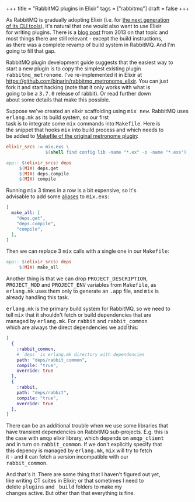 +++
title = "RabbitMQ plugins in Elixir"
tags = ["rabbitmq"]
draft = false
+++

As RabbitMQ is gradually adopting Elixir (i.e. for [the next generation  
of its CLI tools](https://github.com/rabbitmq/rabbitmq-cli)), it's natural that one would also want to use Elixir  
for writing plugins. There is a [blog post](https://www.rabbitmq.com/blog/2013/06/03/using-elixir-to-write-rabbitmq-plugins/) from 2013 on that topic and  
most things there are still relevant - except the build instructions,  
as there was a complete revamp of build system in RabbitMQ. And I'm  
going to fill that gap.  

<!--more-->

RabbitMQ plugin development guide suggests that the easiest way to  
start a new plugin is to copy the simplest existing plugin  
<kbd>rabbitmq_metronome</kbd>. I've re-implemented it in Elixir at  
<https://github.com/binarin/rabbitmq_metronome_elixir>. You can just  
fork it and start hacking (note that it only works with what is  
going to be a <kbd>3.7.0</kbd> release of rabbit). Or read further down  
about some details that make this possible.  

Suppose we've created an elixir scaffolding using <kbd>mix
  new</kbd>. RabbitMQ uses <kbd>erlang.mk</kbd> as its build system, so our first  
task is to integrate some <kbd>mix</kbd> commands into <kbd>Makefile</kbd>. Here is  
the snippet that hooks <kbd>mix</kbd> into build process and which needs to  
be added to [Makefile of the original metronome plugin](https://github.com/rabbitmq/rabbitmq-metronome/blob/master/Makefile):  

```makefile
elixir_srcs := mix.exs \
               $(shell find config lib -name "*.ex" -o -name "*.exs")

app:: $(elixir_srcs) deps
     $(MIX) deps.get
     $(MIX) deps.compile
     $(MIX) compile
```

Running <kbd>mix</kbd> 3 times in a row is a bit expensive, so it's  
advisable to add some [aliases](https://hexdocs.pm/mix/Mix.html#module-aliases) to <kbd>mix.exs</kbd>:  

```elixir
[
  make_all: [
    "deps.get",
    "deps.compile",
    "compile",
  ],
]
```

Then we can replace 3 <kbd>mix</kbd> calls with a single one in our <kbd>Makefile</kbd>:  

```makefile
app:: $(elixir_srcs) deps
     $(MIX) make_all
```

Another thing is that we can drop <kbd>PROJECT_DESCRIPTION</kbd>,  
<kbd>PROJECT_MOD</kbd> and <kbd>PROJECT_ENV</kbd> variables from <kbd>Makefile</kbd>, as  
<kbd>erlang.mk</kbd> uses them only to generate an <kbd>.app</kbd> file, and <kbd>mix</kbd> is  
already handling this task.  

<kbd>erlang.mk</kbd> is the primary build system for RabbitMQ, so we need to  
tell <kbd>mix</kbd> that it shouldn't fetch or build dependencies that are  
managed by <kbd>erlang.mk</kbd>. For <kbd>rabbit</kbd> and <kbd>rabbit_common</kbd>  
which are always the direct dependencies we add this:  

```elixir
[
  {
    :rabbit_common,
    # `deps` is erlang.mk directory with dependencies
    path: "deps/rabbit_common",
    compile: "true",
    override: true
  },
  {
    :rabbit,
    path: "deps/rabbit",
    compile: "true",
    override: true
  },
]
```

There can be an additional trouble when we use some libraries that  
have transient dependencies on RabbitMQ sub-projects. E.g. this is  
the case with <kbd>amqp</kbd> elixir library, which depends on <kbd>amqp_client</kbd>  
and in turn on <kbd>rabbit_common</kbd>. If we don't explicitly specify that  
this depency is managed by <kbd>erlang.mk</kbd>, <kbd>mix</kbd> will try to fetch  
it - and it can fetch a version incompatible with our  
<kbd>rabbit_common</kbd>.  

And that's it. There are some thing that I haven't figured out yet,  
like writing CT suites in Elixir; or that sometimes I need to  
delete <kbd>plugins</kbd> and <kbd>_build</kbd> folders to make my  
changes active. But other than that everything is fine.
